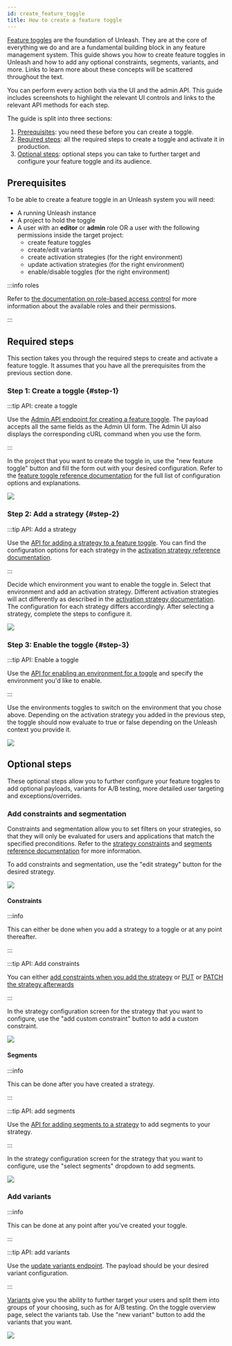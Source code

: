 ```yaml
---
id: create_feature_toggle
title: How to create a feature toggle
---
```


[Feature toggles](../reference/feature-toggles.mdx) are the foundation of Unleash. They are at the core of everything we do and are a fundamental building block in any feature management system. This guide shows you how to create feature toggles in Unleash and how to add any optional constraints, segments, variants, and more. Links to learn more about these concepts will be scattered throughout the text.

You can perform every action both via the UI and the admin API. This guide includes screenshots to highlight the relevant UI controls and links to the relevant API methods for each step.

The guide is split into three sections:
1. [Prerequisites](#prerequisites): you need these before you can create a toggle.
2. [Required steps](#required-steps): all the required steps to create a toggle and activate it in production.
3. [Optional steps](#optional-steps): optional steps you can take to further target and configure your feature toggle and its audience.

## Prerequisites

To be able to create a feature toggle in an Unleash system you will need:
- A running Unleash instance
- A project to hold the toggle
- A user with an **editor** or **admin** role OR a user with the following permissions inside the target project:
  - create feature toggles
  - create/edit variants
  - create activation strategies (for the right environment)
  - update activation strategies (for the right environment)
  - enable/disable toggles (for the right environment)

:::info roles

Refer to [the documentation on role-based access control](./rbac.md) for more information about the available roles and their permissions.

:::

## Required steps

This section takes you through the required steps to create and activate a feature toggle. It assumes that you have all the prerequisites from the previous section done.

### Step 1: Create a toggle {#step-1}

:::tip API: create a toggle

Use the [Admin API endpoint for creating a feature toggle](../api/admin/feature-toggles-api-v2.md#create-toggle). The payload accepts all the same fields as the Admin UI form. The Admin UI also displays the corresponding cURL command when you use the form.

:::

In the project that you want to create the toggle in, use the "new feature toggle" button and fill the form out with your desired configuration. Refer to the [feature toggle reference documentation](../reference/feature-toggles.mdx) for the full list of configuration options and explanations.


![](/img/create-toggle-new-toggle.png)

### Step 2: Add a strategy {#step-2}

:::tip API: Add a strategy

Use the [API for adding a strategy to a feature toggle](../api/admin/feature-toggles-api-v2.md#add-strategy). You can find the configuration options for each strategy in the [activation strategy reference documentation](../user_guide/activation-strategies.md).

:::

Decide which environment you want to enable the toggle in. Select that environment and add an activation strategy. Different activation strategies will act differently as described in the [activation strategy documentation](../user_guide/activation-strategies.md). The configuration for each strategy differs accordingly. After selecting a strategy, complete the steps to configure it.

![](/img/create-toggle-add-strategy.png)

### Step 3: Enable the toggle {#step-3}

:::tip API: Enable a toggle

Use the [API for enabling an environment for a toggle](../api/admin/feature-toggles-api-v2.md#enable-env) and specify the environment you'd like to enable.

:::

Use the environments toggles to switch on the environment that you chose above. Depending on the activation strategy you added in the previous step, the toggle should now evaluate to true or false depending on the Unleash context you provide it.

![](/img/create-toggle-enable-env.png)

## Optional steps

These optional steps allow you to further configure your feature toggles to add optional payloads, variants for A/B testing, more detailed user targeting and exceptions/overrides.

### Add constraints and segmentation


Constraints and segmentation allow you to set filters on your strategies, so that they will only be evaluated for users and applications that match the specified preconditions. Refer to the [strategy constraints](../advanced/strategy-constraints.md "strategy constraints reference documentation") and [segments reference documentation](../reference/segments.mdx) for more information.

To add constraints and segmentation, use the "edit strategy" button for the desired strategy.

![](/img/create-toggle-edit-strategy.png)


#### Constraints

:::info

This can either be done when you add a strategy to a toggle or at any point thereafter.

:::

:::tip API: Add constraints

You can either [add constraints when you add the strategy](../api/admin/feature-toggles-api-v2.md#add-strategy) or [PUT](../api/admin/feature-toggles-api-v2.md#update-strategy "PUT an activation strategy") or [PATCH the strategy afterwards](../api/admin/feature-toggles-api-v2.md#put-strategy)

:::

In the strategy configuration screen for the strategy that you want to configure, use the "add custom constraint" button to add a custom constraint.


![](/img/create-toggle-add-constraint.png)

#### Segments

:::info

This can be done after you have created a strategy.

:::

:::tip API: add segments

Use the  [API for adding segments to a strategy](../api/admin/segments.mdx#replace-activation-strategy-segments) to add segments to your strategy.

:::


In the strategy configuration screen for the strategy that you want to configure, use the "select segments" dropdown to add segments.

![](/img/create-toggle-add-segment.png)

### Add variants
:::info

This can be done at any point after you've created your toggle.

:::

:::tip API: add variants


Use the [update variants endpoint](../api/admin/feature-toggles-api-v2.md#update-variants). The payload should be your desired variant configuration.

:::

[Variants](../advanced/feature-toggle-variants.md) give you the ability to further target your users and split them into groups of your choosing, such as for A/B testing.
On the toggle overview page, select the variants tab. Use the "new variant" button to add the variants that you want.

![](/img/create-toggle-add-variants.png)
